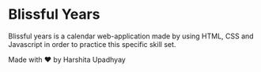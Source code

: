 # Blissful Years


Blissful years is a calendar web-application made by using HTML, CSS and Javascript in order to practice this specific skill set. 

Made with :heart: by Harshita Upadhyay
